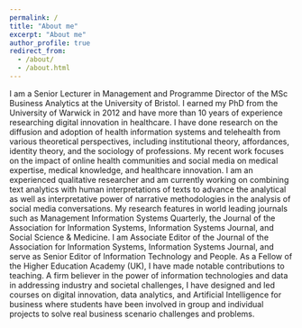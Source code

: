 ```yaml
---
permalink: /
title: "About me"
excerpt: "About me"
author_profile: true
redirect_from: 
  - /about/
  - /about.html
---
```


I am a Senior Lecturer in Management and Programme Director of the MSc Business Analytics at the University of Bristol. I earned my PhD from the University of Warwick in 2012 and have more than 10 years of experience researching digital innovation in healthcare. I have done research on the diffusion and adoption of health information systems and telehealth from various theoretical perspectives, including institutional theory, affordances, identity theory, and the sociology of professions. My recent work focuses on the impact of online health communities and social media on medical expertise, medical knowledge, and healthcare innovation. I am an experienced qualitative researcher and am currently working on combining text analytics with human interpretations of texts to advance the analytical as well as interpretative power of narrative methodologies in the analysis of social media conversations. My research features in world leading journals such as Management Information Systems Quarterly, the Journal of the Association for Information Systems, Information Systems Journal, and Social Science & Medicine. I am Associate Editor of the Journal of the Association for Information Systems, Information Systems Journal, and serve as Senior Editor of Information Technology and People. As a Fellow of the Higher Education Academy (UK), I have made notable contributions to teaching. A firm believer in the power of information technologies and data in addressing industry and societal challenges, I have designed and led courses on digital innovation, data analytics, and Artificial Intelligence for business where students have been involved in group and individual projects to solve real business scenario challenges and problems.